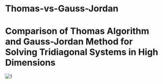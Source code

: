 # Thomas-vs-Gauss-Jordan
# Comparison of Thomas Algorithm and Gauss-Jordan Method for Solving Tridiagonal Systems in High Dimensions
![1](https://github.com/user-attachments/assets/1cfebaae-1b09-4c89-9cec-33dd422de2b5)
